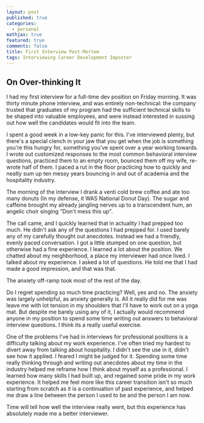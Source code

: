 ```yaml
---
layout: post
published: true
categories:
  - personal
mathjax: true
featured: true
comments: false
title: First Interview Post-Mortem
tags: Interviewing Career Development Imposter
---
```

## On Over-thinking It

I had my first interview for a full-time dev position on Friday morning. It was thirty minute phone interview, and was entirely non-technical: the company trusted that graduates of my program had the sufficient technical skills to be shaped into valuable employees, and were instead interested in sussing out how well the candidates would fit into the team. 

I spent a good week in a low-key panic for this. I've interviewed plenty, but there's a special clench in your jaw that you get when the job is something you're this hungry for, something you've spent over a year working towards. I wrote out customized responses to the most common behavioral interview questions, practiced them to an empty room, bounced them off my wife, re-wrote half of them. I paced a rut in the floor practicing how to quickly and neatly sum up ten messy years bouncing in and out of academia and the hospitality industry. 

The morning of the interview I drank a venti cold brew coffee and ate too many donuts (In my defense, it WAS National Donut Day). The sugar and caffeine brought my already jangling nerves up to a transcendent hum, an angelic choir singing "Don't mess this up". 

The call came, and I quickly learned that in actuality I had prepped too much. He didn't ask any of the questions I had prepped for. I used barely any of my carefully thought out anecdotes. Instead we had a friendly, evenly paced conversation. I got a little stumped on one question, but otherwise had a fine experience. I learned a lot about the position. We chatted about my neighborhood, a place my interviewer had once lived. I talked about my experience. I asked a lot of questions. He told me that I had made a good impression, and that was that. 

The anxiety off-ramp took most of the rest of the day. 

Do I regret spending so much time practicing? Well, yes and no. The anxiety was largely unhelpful, as anxiety generally is. All it really did for me was leave me with lot tension in my shoulders that I'll have to work out on a yoga mat. But despite me barely using any of it, I actually would recommend anyone in my position to spend some time writing out answers to behavioral interview questions. I think its a really useful exercise. 

One of the problems I've had in interviews for professional positions is a difficulty talking about my work experience. I've often tried my hardest to divert away from talking about hospitality. I didn't see the use in it, didn't see how it applied. I feared I might be judged for it. Spending some time really thinking through and writing out anecdotes about my time in the industry helped me reframe how I think about myself as a professional. I learned how many skills I had built up, and regained some pride in my work experience. It helped me feel more like this career transition isn't so much starting from scratch as it is a continuation of past experience, and helped me draw a line between the person I used to be and the person I am now. 

Time will tell how well the interview really went, but this experience has absolutely made me a better interviewer.
